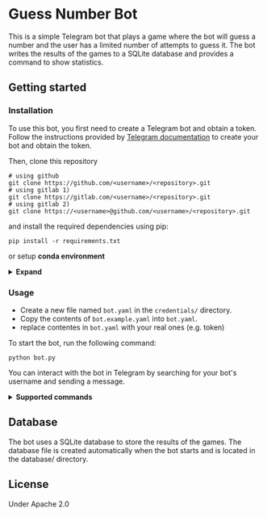 # Guess Number Bot
This is a simple Telegram bot that plays a game where the bot will guess a number and the user has a limited number of attempts to guess it. The bot writes the results of the games to a SQLite database and provides a command to show statistics.


## Getting started
### Installation
To use this bot, you first need to create a Telegram bot and obtain a token. Follow the instructions provided by [Telegram documentation](https://core.telegram.org/bots#6-botfather) to create your bot and obtain the token.

Then, clone this repository
``` shell 
# using github
git clone https://github.com/<username>/<repository>.git
# using gitlab 1)
git clone https://gitlab.com/<username>/<repository>.git
# using gitlab 2)
git clone https://<username>@github.com/<username>/<repository>.git
```

and install the required dependencies using pip:
```shell
pip install -r requirements.txt
```

or setup <b>conda environment</b>
<details>
    <summary> <b>Expand</b> </summary>

``` shell
# create env
conda env create --name "my_environment" python=3.9

or 
# depending on your anaconda version
conda create --name "my_environment" python=3.10

# then install requirements:
pip install -r requirements.txt
```
</details>

###  Usage

* Create a new file named `bot.yaml` in the `credentials/` directory. 
* Copy the contents of `bot.example.yaml` into `bot.yaml`.
* replace contentes in `bot.yaml` with your real ones (e.g. token)

To start the bot, run the following command:

```shell
python bot.py
```
You can interact with the bot in Telegram by searching for your bot's username and sending a message.

<details> 
    <summary> <b> Supported commands </b> </summary>
    <ul>
        <li>/start - Start the game.</li>
        <li>/cancel - Cancel the game.</li>
        <li>/stats - Show statistics of the games.</li>
        <li>/lang - Inline keyboard to switch the languages (en, es, ru)</li>
    </ul>
</details>

## Database
The bot uses a SQLite database to store the results of the games. The database file is created automatically when the bot starts and is located in the database/ directory.

## License
Under Apache 2.0